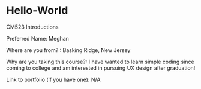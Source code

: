 # Hello-World
CM523 Introductions

Preferred Name: Meghan

Where are you from? : Basking Ridge, New Jersey

Why are you taking this course?: I have wanted to learn simple coding since coming to college and am interested in pursuing UX design after graduation!

Link to portfolio (if you have one): N/A
